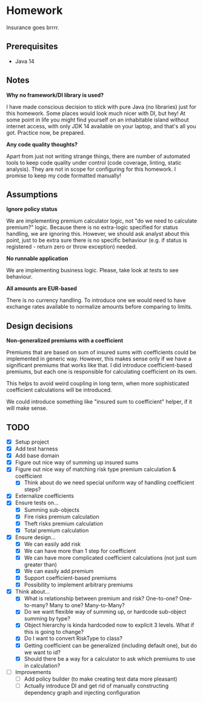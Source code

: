 # Homework

Insurance goes brrrr.

## Prerequisites

* Java 14

## Notes

**Why no framework/DI library is used?**

I have made conscious decision to stick with pure Java (no libraries) just
for this homework. Some places would look much nicer with DI, but hey! 
At some point in life you might find yourself on an inhabitable island without internet access,
with only JDK 14 available on your laptop, and that's all you got. Practice now, be prepared.

**Any code quality thoughts?**

Apart from just not writing strange things, there are number of automated tools to keep code
quality under control (code coverage, linting, static analysis). They are not in scope for configuring for this homework.
I promise to keep my code formatted manually!

## Assumptions

**Ignore policy status**

We are implementing premium calculator logic, not "do we need to calculate premium?" logic.
Because there is no extra-logic specified for status handling, we are ignoring this.
However, we should ask analyst about this point, just to be extra sure there is no
specific behaviour (e.g. if status is registered - return zero or throw exception) needed.

**No runnable application**

We are implementing business logic. Please, take look at tests to see behaviour.

**All amounts are EUR-based**

There is no currency handling. To introduce one we would need to have exchange rates available to normalize
amounts before comparing to limits.

## Design decisions

**Non-generalized premiums with a coefficient**

Premiums that are based on sum of insured sums with coefficients could be implemented in generic way.
However, this makes sense only if we have a significant premiums that works like that.
I did introduce coefficient-based premiums, but each one is responsible for calculating coefficient on its own.

This helps to avoid weird coupling in long term, when more sophisticated coefficient calculations will be introduced.

We could introduce something like "insured sum to coefficient" helper, if it will make sense.

## TODO

* [x] Setup project
* [x] Add test harness
* [x] Add base domain
* [x] Figure out nice way of summing up insured sums
* [x] Figure out nice way of matching risk type premium calculation & coefficient
    * [x] Think about do we need special uniform way of handling coefficient steps?
* [x] Externalize coefficients
* [x] Ensure tests on...
    * [x] Summing sub-objects
    * [x] Fire risks premium calculation
    * [x] Theft risks premium calculation
    * [x] Total premium calculation
* [x] Ensure design...
    * [x] We can easily add risk
    * [x] We can have more than 1 step for coefficient
    * [x] We can have more complicated coefficient calculations (not just sum greater than)
    * [x] We can easily add premium
    * [x] Support coefficient-based premiums
    * [x] Possibility to implement arbitrary premiums
* [x] Think about...
    * [x] What is relationship between premium and risk? One-to-one? One-to-many? Many to one? Many-to-Many?
    * [x] Do we want flexible way of summing up, or hardcode sub-object summing by type?
    * [x] Object hierarchy is kinda hardcoded now to explicit 3 levels. What if this is going to change?
    * [x] Do I want to convert RiskType to class?
    * [x] Getting coefficient can be generalized (including default one), but do we want to id?
    * [x] Should there be a way for a calculator to ask which premiums to use in calculation?
* [ ] Improvements
    * [ ] Add policy builder (to make creating test data more pleasant)
    * [ ] Actually introduce DI and get rid of manually constructing dependency graph and injecting configuration
